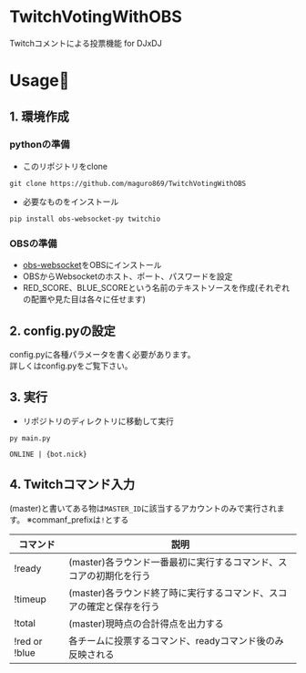 # TwitchVotingWithOBS
Twitchコメントによる投票機能 for DJxDJ

# Usage🐰
## 1. 環境作成
### pythonの準備
- このリポジトリをclone
```
git clone https://github.com/maguro869/TwitchVotingWithOBS
```
- 必要なものをインストール
```
pip install obs-websocket-py twitchio
```
### OBSの準備
- [obs-websocket](https://github.com/Palakis/obs-websocket)をOBSにインストール
- OBSからWebsocketのホスト、ポート、パスワードを設定
- RED_SCORE、BLUE_SCOREという名前のテキストソースを作成(それぞれの配置や見た目は各々に任せます)

## 2. config.pyの設定
config.pyに各種パラメータを書く必要があります。  
詳しくはconfig.pyをご覧下さい。

## 3. 実行
- リポジトリのディレクトリに移動して実行
```
py main.py

ONLINE | {bot.nick}
```

## 4. Twitchコマンド入力
(master)と書いてある物は`MASTER_ID`に該当するアカウントのみで実行されます。
※commanf_prefixは`!`とする

|コマンド|説明|
| ---- | ---- |
| !ready | (master)各ラウンド一番最初に実行するコマンド、スコアの初期化を行う |
| !timeup | (master)各ラウンド終了時に実行するコマンド、スコアの確定と保存を行う |
| !total | (master)現時点の合計得点を出力する |
| !red or !blue | 各チームに投票するコマンド、readyコマンド後のみ反映される |

